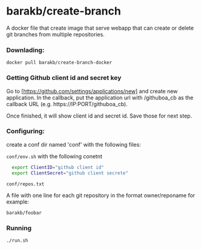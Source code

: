 barakb/create-branch
====================

A docker file that create image that serve webapp that can create or delete git branches from multiple repositories.

### Downlading:

`docker pull barakb/create-branch-docker`


### Getting Github client id and secret key

Go to [https://github.com/settings/applications/new] and create new application. 
In the callback, put the application url with /githuboa_cb as the callback URL (e.g. https://IP:PORT/githuboa_cb).

Once finished, it will show client id and secret id. Save those for next step.

### Configuring:

create a conf dir named 'conf'  with the following files:

`conf/env.sh` with the following conetnt

```bash
  export ClientID="github client id"
  export ClientSecret="github client secrete"
```

`conf/repos.txt`

 A file with one line for each git repository in the format owner/reponame for example:

`barakb/foobar`



### Running

`./run.sh`

